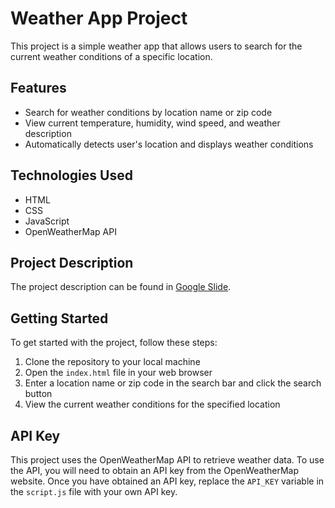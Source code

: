 # Weather App Project

This project is a simple weather app that allows users to search for the current weather conditions of a specific location.

## Features

- Search for weather conditions by location name or zip code
- View current temperature, humidity, wind speed, and weather description
- Automatically detects user's location and displays weather conditions

## Technologies Used

- HTML
- CSS
- JavaScript
- OpenWeatherMap API

## Project Description
The project description can be found in [Google Slide](https://docs.google.com/presentation/d/1TC3yYABROA1QKfgsI_H-qeBrKcYp7jxzqfmLDYcShxc/edit#slide=id.g723630543_3_0).

## Getting Started

To get started with the project, follow these steps:

1. Clone the repository to your local machine
2. Open the `index.html` file in your web browser
3. Enter a location name or zip code in the search bar and click the search button
4. View the current weather conditions for the specified location

## API Key

This project uses the OpenWeatherMap API to retrieve weather data. To use the API, you will need to obtain an API key from the OpenWeatherMap website. Once you have obtained an API key, replace the `API_KEY` variable in the `script.js` file with your own API key.




